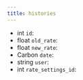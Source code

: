 ```yaml
---
title: histories  
---
```


- <span class="type">int</span>  <span class="v-identifier">`id`</span>:
- <span class="type">float</span>  <span class="v-identifier">`old_rate`</span>:
- <span class="type">float</span>  <span class="v-identifier">`new_rate`</span>:
- <span class="type">Carbon</span>  <span class="v-identifier">`date`</span>:
- <span class="type">string</span>  <span class="v-identifier">`user`</span>:
- <span class="type">int</span>  <span class="v-identifier">`rate_settings_id`</span>:
